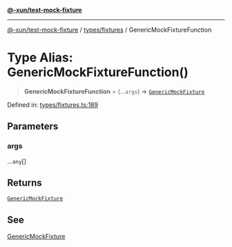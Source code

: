 [**@-xun/test-mock-fixture**](../../../README.md)

***

[@-xun/test-mock-fixture](../../../README.md) / [types/fixtures](../README.md) / GenericMockFixtureFunction

# Type Alias: GenericMockFixtureFunction()

> **GenericMockFixtureFunction** = (...`args`) => [`GenericMockFixture`](GenericMockFixture.md)

Defined in: [types/fixtures.ts:189](https://github.com/Xunnamius/test-utils/blob/c057e473267fff5b12c97e91a9dbe9329c9f76d1/packages/test-mock-fixture/src/types/fixtures.ts#L189)

## Parameters

### args

...`any`[]

## Returns

[`GenericMockFixture`](GenericMockFixture.md)

## See

[GenericMockFixture](GenericMockFixture.md)
